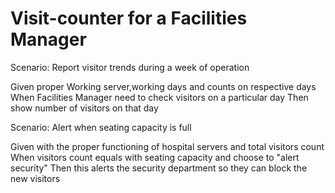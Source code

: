 # Visit-counter for a Facilities Manager

Scenario: Report visitor trends during a week of operation

  Given  proper Working server,working days and counts on respective days
  When Facilities Manager need to check visitors on a particular day
  Then show number of visitors on that day
  
Scenario: Alert when seating capacity is full

  Given with the proper functioning of hospital servers and total visitors count
  When visitors count equals with seating capacity and choose to "alert security"
  Then this alerts the security department so they can block the new visitors
